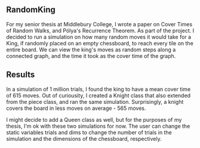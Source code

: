 ## RandomKing

For my senior thesis at Middlebury College, I wrote a paper on Cover Times of Random Walks, and Pólya's Recurrence Theorem. As part of the project. I decided to run a simulation on how many random moves it would take for a King, if randomly placed on an empty chessboard, to reach every tile on the entire board. We can view the king's moves as random steps along a connected graph, and the time it took as the cover time of the graph.

## Results

In a simulation of 1 million trials, I found the king to have a mean cover time of 615 moves. Out of curiousity, I created a Knight class that also extended from the piece class, and ran the same simulation. Surprisingly, a knight covers the board in less moves on average - 565 moves.

I might decide to add a Queen class as well, but for the purposes of my thesis, I'm ok with these two simulations for now. The user can change the static variables trials and dims to change the number of trials in the simulation and the dimensions of the chessboard, respectively.  
